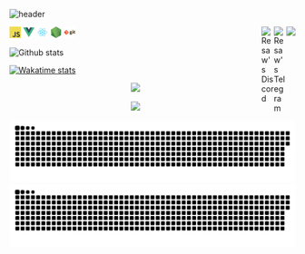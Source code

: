 ![header](https://capsule-render.vercel.app/api?type=waving&color=gradient&height=256&section=header&text=Hello%20there!&fontSize=75&animation=fadeIn&fontAlignY=38&desc=Welcome%20to%20my%20GitHub%20profile!%20Put%20stars,%20fork%20and%20contribute!&descAlignY=51&descAlign=62)

<a href="https://github.com/Resaw-git">
  <img align="right" src="https://komarev.com/ghpvc/?username=Resaw-git" />
</a>
<a href="https://t.me/atw_Resaw" target="_blank">
  <img align="right" alt="Resaw's Telegram" width="22px" src="https://www.svgrepo.com/show/354443/telegram.svg"/>
</a>
<a href="https://discordapp.com/users/410744319243190272" target="_blank">
  <img align="right" alt="Resaw's Discord" width="22px" src="https://raw.githubusercontent.com/peterthehan/peterthehan/master/assets/discord.svg" />
</a>

<code><img height="20" src="https://raw.githubusercontent.com/github/explore/80688e429a7d4ef2fca1e82350fe8e3517d3494d/topics/javascript/javascript.png"></code>
<code><img height="20" src="https://raw.githubusercontent.com/github/explore/80688e429a7d4ef2fca1e82350fe8e3517d3494d/topics/vue/vue.png"></code>
<code><img height="20" src="https://raw.githubusercontent.com/github/explore/80688e429a7d4ef2fca1e82350fe8e3517d3494d/topics/react/react.png"></code>
<code><img height="20" src="https://raw.githubusercontent.com/github/explore/80688e429a7d4ef2fca1e82350fe8e3517d3494d/topics/nodejs/nodejs.png"></code>
<code><img height="20" src="https://raw.githubusercontent.com/github/explore/80688e429a7d4ef2fca1e82350fe8e3517d3494d/topics/git/git.png"></code>

![Github stats](https://github-readme-stats.vercel.app/api?username=Resaw-git&theme=github_dark&show_icons=true&count_private=true)

[![Wakatime stats](https://github-readme-stats.vercel.app/api/wakatime?username=Resaw&theme=github_dark&layout=compact)](https://wakatime.com/@Resaw)



<p align="center"><img src="http://github-readme-streak-stats.herokuapp.com?user=Resaw-git&theme=github-dark&hide_border=true&date_format=j%20M%5B%20Y%5D"></p>
<p align="center"><img src="https://github-profile-trophy.vercel.app/?username=Resaw-git&theme=darkhub&no-bg=true&no-frame=true"></p>

![github contribution grid snake animation](https://github.com/Resaw-git/Resaw-git/blob/output/github-contribution-grid-snake.svg#gh-dark-mode-only)
![github contribution grid snake animation](https://github.com/Resaw-git/Resaw-git/blob/output/github-contribution-grid-snake.svg#gh-light-mode-only)

